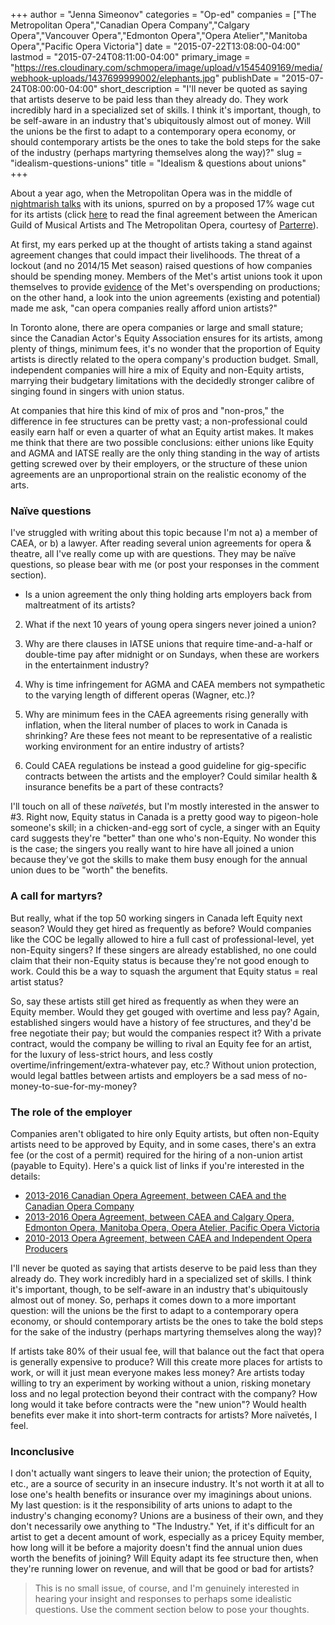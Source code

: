+++
author = "Jenna Simeonov"
categories = "Op-ed"
companies = ["The Metropolitan Opera","Canadian Opera Company","Calgary Opera","Vancouver Opera","Edmonton Opera","Opera Atelier","Manitoba Opera","Pacific Opera Victoria"]
date = "2015-07-22T13:08:00-04:00"
lastmod = "2015-07-24T08:11:00-04:00"
primary_image = "https://res.cloudinary.com/schmopera/image/upload/v1545409169/media/webhook-uploads/1437699999002/elephants.jpg"
publishDate = "2015-07-24T08:00:00-04:00"
short_description = "I&#039;ll never be quoted as saying that artists deserve to be paid less than they already do. They work incredibly hard in a specialized set of skills. I think it&#039;s important, though, to be self-aware in an industry that&#039;s ubiquitously almost out of money. Will the unions be the first to adapt to a contemporary opera economy, or should contemporary artists be the ones to take the bold steps for the sake of the industry (perhaps martyring themselves along the way)?"
slug = "idealism-questions-unions"
title = "Idealism &amp; questions about unions"
+++

About a year ago, when the Metropolitan Opera was in the middle of [nightmarish talks](http://www.wsj.com/articles/metropolitan-opera-general-manager-peter-gelb-warns-union-employees-of-august-1-of-lockout-1406144068) with its unions, spurred on by a proposed 17% wage cut for its artists (click [here](http://parterre.com/wp-content/uploads/2014/08/met-agma_memo_agreement.pdf) to read the final agreement between the American Guild of Musical Artists and The Metropolitan Opera, courtesy of [Parterre](http://parterre.com/)). 

At first, my ears perked up at the thought of artists taking a stand against agreement changes that could impact their livelihoods. The threat of a lockout (and no 2014/15 Met season) raised questions of how companies should be spending money. Members of the Met's artist unions took it upon themselves to provide [evidence](http://www.local802afm.org/MetMusicians/2014-07-25_802-Presentation_Gelb.pdf) of the Met's overspending on productions; on the other hand, a look into the union agreements (existing and potential) made me ask, "can opera companies really afford union artists?"

In Toronto alone, there are opera companies or large and small stature; since the Canadian Actor's Equity Association ensures for its artists, among plenty of things, minimum fees, it's no wonder that the proportion of Equity artists is directly related to the opera company's production budget. Small, independent companies will hire a mix of Equity and non-Equity artists, marrying their budgetary limitations with the decidedly stronger calibre of singing found in singers with union status.

At companies that hire this kind of mix of pros and "non-pros," the difference in fee structures can be pretty vast; a non-professional could easily earn half or even a quarter of what an Equity artist makes. It makes me think that there are two possible conclusions: either unions like Equity and AGMA and IATSE really are the only thing standing in the way of artists getting screwed over by their employers, or the structure of these union agreements are an unproportional strain on the realistic economy of the arts.

### Naïve questions

I've struggled with writing about this topic because I'm not a) a member of CAEA, or b) a lawyer. After reading several union agreements for opera & theatre, all I've really come up with are questions. They may be naïve questions, so please bear with me (or post your responses in the comment section).

- Is a union agreement the only thing holding arts employers back from maltreatment of its artists?

2. What if the next 10 years of young opera singers never joined a union?

3. Why are there clauses in IATSE unions that require time-and-a-half or double-time pay after midnight or on Sundays, when these are workers in the entertainment industry? 

4. Why is time infringement for AGMA and CAEA members not sympathetic to the varying length of different operas (Wagner, etc.)?

5. Why are minimum fees in the CAEA agreements rising generally with inflation, when the literal number of places to work in Canada is shrinking? Are these fees not meant to be representative of a realistic working environment for an entire industry of artists? 

6. Could CAEA regulations be instead a good guideline for gig-specific contracts between the artists and the employer? Could similar health & insurance benefits be a part of these contracts?

I'll touch on all of these *naïvetés*, but I'm mostly interested in the answer to #3. Right now, Equity status in Canada is a pretty good way to pigeon-hole someone's skill; in a chicken-and-egg sort of cycle, a singer with an Equity card suggests they're "better" than one who's non-Equity. No wonder this is the case; the singers you really want to hire have all joined a union because they've got the skills to make them busy enough for the annual union dues to be "worth" the benefits.

### A call for martyrs?

But really, what if the top 50 working singers in Canada left Equity next season? Would they get hired as frequently as before? Would companies like the COC be legally allowed to hire a full cast of professional-level, yet non-Equity singers? If these singers are already established, no one could claim that their non-Equity status is because they're not good enough to work. Could this be a way to squash the argument that Equity status = real artist status?

So, say these artists still get hired as frequently as when they were an Equity member. Would they get gouged with overtime and less pay? Again, established singers would have a history of fee structures, and they'd be free negotiate their pay; but would the companies respect it? With a private contract, would the company be willing to rival an Equity fee for an artist, for the luxury of less-strict hours, and less costly overtime/infringement/extra-whatever pay, etc.? Without union protection, would legal battles between artists and employers be a sad mess of no-money-to-sue-for-my-money?

### The role of the employer

Companies aren't obligated to hire only Equity artists, but often non-Equity artists need to be approved by Equity, and in some cases, there's an extra fee (or the cost of a permit) required for the hiring of a non-union artist (payable to Equity). Here's a quick list of links if you're interested in the details:

- [2013-2016 Canadian Opera Agreement, between CAEA and the Canadian Opera Company](http://www.caea.com/EquityWeb/EquityLibrary/Agreements/Opera/COA/COA.pdf)
- [2013-2016 Opera Agreement, between CAEA and Calgary Opera, Edmonton Opera, Manitoba Opera, Opera Atelier, Pacific Opera Victoria](http://www.caea.com/EquityWeb/EquityLibrary/Agreements/Opera/OPA/OPA.pdf)
- [2010-2013 Opera Agreement, between CAEA and Independent Opera Producers](http://caea.com/EquityWeb/EquityLibrary/Agreements/Opera/IOPA/IOPASearchable.pdf)

I'll never be quoted as saying that artists deserve to be paid less than they already do. They work incredibly hard in a specialized set of skills. I think it's important, though, to be self-aware in an industry that's ubiquitously almost out of money. So, perhaps it comes down to a more important question: will the unions be the first to adapt to a contemporary opera economy, or should contemporary artists be the ones to take the bold steps for the sake of the industry (perhaps martyring themselves along the way)?

If artists take 80% of their usual fee, will that balance out the fact that opera is generally expensive to produce? Will this create more places for artists to work, or will it just mean everyone makes less money? Are artists today willing to try an experiment by working without a union, risking monetary loss and no legal protection beyond their contract with the company? How long would it take before contracts were the "new union"? Would health benefits ever make it into short-term contracts for artists? More naïvetés, I feel.

### Inconclusive

I don't actually want singers to leave their union; the protection of Equity, etc., are a source of security in an insecure industry. It's not worth it at all to lose one's health benefits or insurance over my imaginings about unions. My last question: is it the responsibility of arts unions to adapt to the industry's changing economy? Unions are a business of their own, and they don't necessarily owe anything to "The Industry." Yet, if it's difficult for an artist to get a decent amount of work, especially as a pricey Equity member, how long will it be before a majority doesn't find the annual union dues worth the benefits of joining? Will Equity adapt its fee structure then, when they're running lower on revenue, and will that be good or bad for artists? 

> This is no small issue, of course, and I'm genuinely interested in hearing your insight and responses to perhaps some idealistic questions. Use the comment section below to pose your thoughts.


